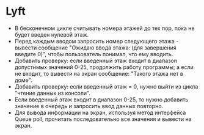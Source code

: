 # Lyft
* В бесконечном цикле считывать номера этажей до тех пор, пока не будет введен нулевой этаж.
* Перед каждым вводом запросить номер следующего этажа - вывести сообщение "Ожидаю ввода этажа: (для завершения введите 0)", чтобы пользователь понимал, что ему вводить.
* Добавить проверку: если введенный этаж входит в диапазон допустимых значений 0-25, продолжить работу программы; а если не входит, то вывести на экран сообщение: "Такого этажа нет в доме".
* Добавить проверку: если введенный этаж = 0, нужно выйти из цикла "чтение данных из консоли".
* Если введенный этаж входит в диапазон 0-25, то нужно добавить значение в очередь и запросить ввод данных повторно.
* Для вывода информации на экран, используя метод интерфейса Queue poll, прочитать последовательно все значения и вывести на экран.
